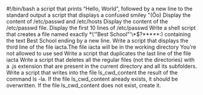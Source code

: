 #!/bin/bash
a script that prints “Hello, World”, followed by a new line to the standard output
a script that displays a confused smiley "(Ôo)
Display the content of /etc/passwd and /etc/hosts
Display the content of the /etc/passwd file.
Display the first 10 lines of /etc/passwd
Write a shell script that creates a file named exactly \*\\'"Best School"\'\\*$\?\*\*\*\*\*:) containing the text Best School ending by a new line.
Write a script that displays the third line of the file iacta.The file iacta will be in the working directory You’re not allowed to use sed
Write a script that duplicates the last line of the file iacta
Write a script that deletes all the regular files (not the directories) with a .js extension that are present in the current directory and all its subfolders.
Write a script that writes into the file ls_cwd_content the result of the command ls -la. If the file ls_cwd_content already exists, it should be overwritten. If the file ls_cwd_content does not exist, create it.

